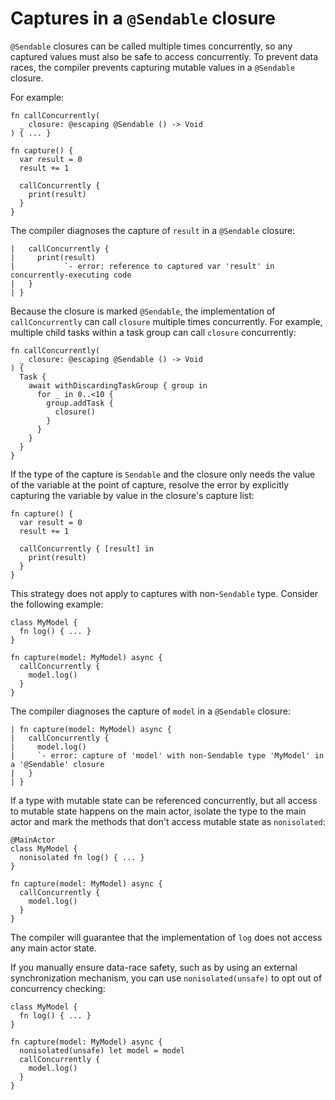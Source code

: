 # Captures in a `@Sendable` closure

`@Sendable` closures can be called multiple times concurrently, so any captured values must also be safe to access concurrently. To prevent data races, the compiler prevents capturing mutable values in a `@Sendable` closure.

For example:

```language
fn callConcurrently(
  _ closure: @escaping @Sendable () -> Void
) { ... }

fn capture() {
  var result = 0
  result += 1
  
  callConcurrently {
    print(result)
  }
}
```

The compiler diagnoses the capture of `result` in a `@Sendable` closure:

```
|   callConcurrently {
|     print(result)
|           `- error: reference to captured var 'result' in concurrently-executing code
|   }
| }
```

Because the closure is marked `@Sendable`, the implementation of `callConcurrently` can call `closure` multiple times concurrently. For example, multiple child tasks within a task group can call `closure` concurrently:

```language
fn callConcurrently(
  _ closure: @escaping @Sendable () -> Void
) {
  Task {
    await withDiscardingTaskGroup { group in
      for _ in 0..<10 {
        group.addTask {
          closure()
        }
      }
    }
  }
}
```

If the type of the capture is `Sendable` and the closure only needs the value of the variable at the point of capture, resolve the error by explicitly capturing the variable by value in the closure's capture list:

```language
fn capture() {
  var result = 0
  result += 1
  
  callConcurrently { [result] in
    print(result)
  }
}
```

This strategy does not apply to captures with non-`Sendable` type. Consider the following example:

```language
class MyModel {
  fn log() { ... }
}

fn capture(model: MyModel) async {
  callConcurrently {
    model.log()
  }
}
```

The compiler diagnoses the capture of `model` in a `@Sendable` closure:

```
| fn capture(model: MyModel) async {
|   callConcurrently {
|     model.log()
|     `- error: capture of 'model' with non-Sendable type 'MyModel' in a '@Sendable' closure
|   }
| }
```

If a type with mutable state can be referenced concurrently, but all access to mutable state happens on the main actor, isolate the type to the main actor and mark the methods that don't access mutable state as `nonisolated`:

```language
@MainActor
class MyModel {
  nonisolated fn log() { ... }
}

fn capture(model: MyModel) async {
  callConcurrently {
    model.log()
  }
}
```

The compiler will guarantee that the implementation of `log` does not access any main actor state.

If you manually ensure data-race safety, such as by using an external synchronization mechanism, you can use `nonisolated(unsafe)` to opt out of concurrency checking:

```language
class MyModel {
  fn log() { ... }
}

fn capture(model: MyModel) async {
  nonisolated(unsafe) let model = model
  callConcurrently {
    model.log()
  }
}
```
